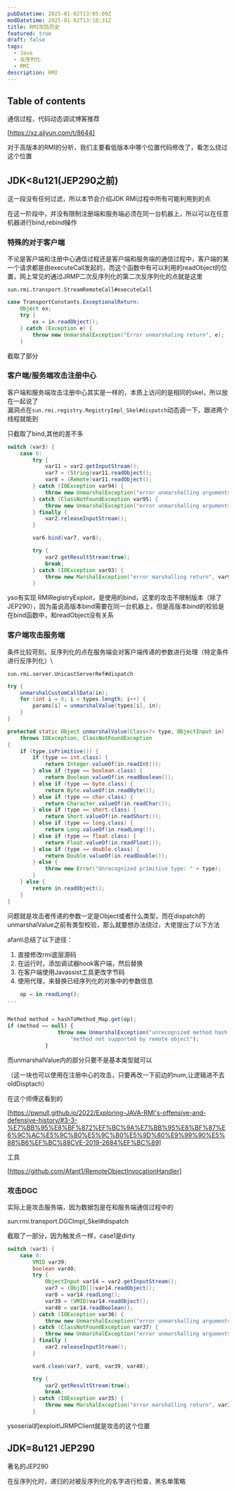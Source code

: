 ```yaml
---
pubDatetime: 2025-01-02T13:05:09Z
modDatetime: 2025-01-02T13:10:31Z
title: RMI攻防历史
featured: true
draft: false
tags:
  - Java
  - 反序列化
  - RMI
description: RMI
---
```


## Table of contents

通信过程，代码动态调试博客推荐

[https://xz.aliyun.com/t/8644]

对于高版本的RMI的分析，我们主要看低版本中哪个位置代码修改了，看怎么绕过这个位置



## JDK<8u121(JEP290之前)

这一段没有任何过滤，所以本节会介绍JDK RMI过程中所有可能利用到的点

在这一阶段中，并没有限制注册端和服务端必须在同一台机器上，所以可以在任意机器进行bind,rebind操作

### 特殊的对于客户端

不论是客户端和注册中心通信过程还是客户端和服务端的通信过程中，客户端的某一个请求都是由executeCall发起的，而这个函数中有可以利用的readObject的位置，网上常见的通过JRMP二次反序列化的第二次反序列化的点就是这里

```
sun.rmi.transport.StreamRemoteCall#executeCall
```

```java
case TransportConstants.ExceptionalReturn:
    Object ex;
    try {
        ex = in.readObject();
    } catch (Exception e) {
        throw new UnmarshalException("Error unmarshaling return", e);
    }
```

截取了部分

### 客户端/服务端攻击注册中心

客户端和服务端攻击注册中心其实是一样的，本质上访问的是相同的skel，所以放在一起说了\
漏洞点在`sun.rmi.registry.RegistryImpl_Skel#dispatch`动态调一下，跟进两个线程就能到

只截取了bind,其他的差不多

```java
switch (var3) {
    case 0:
        try {
            var11 = var2.getInputStream();
            var7 = (String)var11.readObject();
            var8 = (Remote)var11.readObject();
        } catch (IOException var94) {
            throw new UnmarshalException("error unmarshalling arguments", var94);
        } catch (ClassNotFoundException var95) {
            throw new UnmarshalException("error unmarshalling arguments", var95);
        } finally {
            var2.releaseInputStream();
        }

        var6.bind(var7, var8);

        try {
            var2.getResultStream(true);
            break;
        } catch (IOException var93) {
            throw new MarshalException("error marshalling return", var93);
        }
```

yso有实现 RMIRegistryExploit，是使用的bind，这里的攻击不限制版本（除了JEP290），因为虽说高版本bind需要在同一台机器上，但是高版本bind的校验是在bind函数中，和readObject没有关系

### 客户端攻击服务端

条件比较苛刻，反序列化的点在服务端会对客户端传递的参数进行处理（特定条件进行反序列化）\


```
sun.rmi.server.UnicastServerRef#dispatch
```

```java
try {
    unmarshalCustomCallData(in);
    for (int i = 0; i < types.length; i++) {
        params[i] = unmarshalValue(types[i], in);
    }
}
```

```java
protected static Object unmarshalValue(Class<?> type, ObjectInput in)
    throws IOException, ClassNotFoundException
{
    if (type.isPrimitive()) {
        if (type == int.class) {
            return Integer.valueOf(in.readInt());
        } else if (type == boolean.class) {
            return Boolean.valueOf(in.readBoolean());
        } else if (type == byte.class) {
            return Byte.valueOf(in.readByte());
        } else if (type == char.class) {
            return Character.valueOf(in.readChar());
        } else if (type == short.class) {
            return Short.valueOf(in.readShort());
        } else if (type == long.class) {
            return Long.valueOf(in.readLong());
        } else if (type == float.class) {
            return Float.valueOf(in.readFloat());
        } else if (type == double.class) {
            return Double.valueOf(in.readDouble());
        } else {
            throw new Error("Unrecognized primitive type: " + type);
        }
    } else {
        return in.readObject();
    }
}
```

问题就是攻击者传递的参数一定是Object或者什么类型，而在dispatch的unmarshalValue之前有类型校验，那么就要想办法绕过，大佬提出了以下方法

afanti总结了以下途径：

1. 直接修改rmi底层源码
2. 在运行时，添加调试器hook客户端，然后替换
3. 在客户端使用Javassist工具更改字节码
4. 使用代理，来替换已经序列化的对象中的参数信息

```javascript
    op = in.readLong();
...


Method method = hashToMethod_Map.get(op);
if (method == null) {
                throw new UnmarshalException("unrecognized method hash: " +
                    "method not supported by remote object");
            }
```

而unmarshalValue内的部分只要不是基本类型就可以

（这一块也可以使用在注册中心的攻击，只要再改一下前边的num,让逻辑进不去oldDisptach）

在这个师傅这看到的

[https://pwnull.github.io/2022/Exploring-JAVA-RMI's-offensive-and-defensive-history/#3-3-%E7%BB%95%E8%BF%872%EF%BC%9A%E7%BB%95%E8%BF%87%E6%9C%AC%E5%9C%B0%E5%9C%B0%E5%9D%80%E9%99%90%E5%88%B6%EF%BC%88CVE-2019-2684%EF%BC%89]

工具

[https://github.com/Afant1/RemoteObjectInvocationHandler]

### 攻击DGC

实际上是攻击服务端，因为数据包是在和服务端通信过程中的

sun.rmi.transport.DGCImpl\_Skel#dispatch

截取了一部分，因为触发点一样，case1是dirty

```java
switch (var3) {
    case 0:
        VMID var39;
        boolean var40;
        try {
            ObjectInput var14 = var2.getInputStream();
            var7 = (ObjID[])var14.readObject();
            var8 = var14.readLong();
            var39 = (VMID)var14.readObject();
            var40 = var14.readBoolean();
        } catch (IOException var36) {
            throw new UnmarshalException("error unmarshalling arguments", var36);
        } catch (ClassNotFoundException var37) {
            throw new UnmarshalException("error unmarshalling arguments", var37);
        } finally {
            var2.releaseInputStream();
        }

        var6.clean(var7, var8, var39, var40);

        try {
            var2.getResultStream(true);
            break;
        } catch (IOException var35) {
            throw new MarshalException("error marshalling return", var35);
        }
```

ysoserial的exploit\JRMPClient就是攻击的这个位置



## JDK=8u121 JEP290

著名的JEP290

在反序列化时，递归的对被反序列化的名字进行检查，黑名单策略







